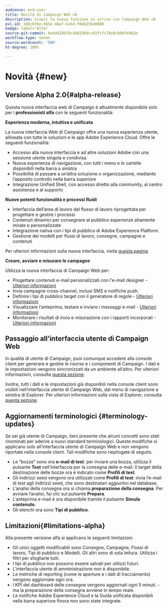 ```yaml
---
audience: end-user
title: Novità di Campaign Web v8
description: Scopri la nuova funzione in arrivo con Campaign Web v8
exl-id: 3d8c07be-665e-46af-ba5d-f04b25b40880
badge: label="Alfa"
source-git-commit: 0a4d4295f8c460298dcc61fcfc78e8cb09fe963e
workflow-type: tm+mt
source-wordcount: '506'
ht-degree: 100%

---
```



# Novità {#new}

## Versione Alpha 2.0{#alpha-release}

Questa nuova interfaccia web di Campaign è attualmente disponibile solo per i **professionisti alfa** con le seguenti funzionalità:

**Esperienza moderna, intuitiva e unificata**

La nuova interfaccia Web di Campaign offre una nuova esperienza utente, allineata con tutte le soluzioni e le app Adobe Experience Cloud. Offre le seguenti funzionalità:

* Accesso alla nuova interfaccia e ad altre soluzioni Adobe con una sessione utente singola e condivisa
* Nuova esperienza di navigazione, con tutti i menu e le cartelle disponibili nella barra a sinistra
* Possibilità di passare a un’altra soluzione o organizzazione, mediante l’apposito controllo nella barra superiore
* Integrazione Unified Shell, con accesso diretto alla community, al centro assistenza e al supporto

**Nuove potenti funzionalità e processi fluidi**

* Interfaccia dell’area di lavoro del flusso di lavoro riprogettata per progettare e gestire i processi
* Contenuti dinamici per consegnare al pubblico esperienze altamente mirate e personalizzate
* Integrazione nativa con i tipi di pubblico di Adobe Experience Platform
* Gestione dei modelli per flussi di lavoro, consegne, campagne e contenuti

Per ulteriori informazioni sulla nuova interfaccia, visita [questa pagina](../get-started/user-interface.md).

**Creare, avviare e misurare le campagne**

Utilizza la nuova interfaccia di Campaign Web per:

* Progettare contenuti e-mail personalizzati con l&#39;e-mail designer - [Ulteriori informazioni](../content/edit-content.md)
* Invia campagne cross-channel, inclusi SMS e notifiche push.
* Definire i tipi di pubblico target con il generatore di regole - [Ulteriori informazioni](../audience/about-audiences.md)
* Visualizzare l‘anteprima, testare e inviare i messaggi e-mail - [Ulteriori informazioni](../monitor/prepare-send.md)
* Monitorare i risultati di invio e misurazione con i rapporti incorporati - [Ulteriori informazioni](../reporting/delivery-reports.md)


## Passaggio all’interfaccia utente di Campaign Web

In qualità di utente di Campaign, puoi comunque accedere alla console client per generare e gestire le risorse e i componenti di Campaign. I dati e le impostazioni vengono sincronizzati da un ambiente all’altro. Per ulteriori informazioni, consulta [questa sezione](../get-started/get-started.md#about-campaign-client-consoleac-client).

Inoltre, tutti i dati e le impostazioni già disponibili nella console client sono visibili nell’interfaccia utente di Campaign Web, dal menu di navigazione a sinistra di Explorer. Per ulteriori informazioni sulla vista di Explorer, consulta [questa sezione](../get-started/user-interface.md#explorer-user-interface-explorer).


## Aggiornamenti terminologici {#terminology-updates}

Se sei già utente di Campaign, tieni presente che alcuni concetti sono stati rinominati per aderire a nuovi standard terminologici. Queste modifiche si applicano solo all’interfaccia utente di Campaign Web e non vengono riportate nella console client. Tali modifiche sono riepilogate di seguito.

* Le “bozze” sono ora **e-mail di test**: per inviare una bozza, utilizza il pulsante **Test** nell’interfaccia per la consegna delle e-mail. Il target della destinazione delle bozze ora è indicato come **Profili di test**.
* Gli indirizzi seed vengono ora utilizzati come **Profili di test**: invia l’e-mail di test agli indirizzi seed, che sono destinatari aggiuntivi nel database.
* L’analisi della consegna ora si chiama **preparazione della consegna**. Per avviare l’analisi, fai clic sul pulsante **Prepara**.
* L’anteprima e-mail è ora disponibile tramite il pulsante **Simula contenuto**.
* Gli elenchi ora sono **Tipi di pubblico**.

## Limitazioni{#limitations-alpha}

Alla presente versione alfa si applicano le seguenti limitazioni:

* Gli unici oggetti modificabili sono Consegne, Campagne, Flussi di lavoro, Tipi di pubblico e Modelli. Gli altri sono di sola lettura. Utilizza i filtri per sfogliarle tutti.
* I tipi di pubblico non possono essere salvati per utilizzi futuri.
* L&#39;interfaccia utente di amministrazione non è disponibile.
* Le metriche di reporting (come le aperture e i dati di tracciamento) vengono aggiornate ogni ora.
* I KPI del dashboard delle consegne vengono aggiornati ogni 5 minuti. - ma la preparazione della consegna avviene in tempo reale.
* Le notifiche Adobe Experience Cloud e la Guida unificata disponibili nella barra superiore finora non sono state integrate.

